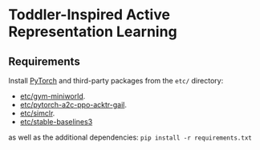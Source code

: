 # Toddler-Inspired Active Representation Learning

## Requirements

Install [PyTorch](https://pytorch.org/get-started/locally/) and third-party packages from the `etc/` directory:

- [etc/gym-miniworld](https://github.com/maximecb/gym-miniworld).
- [etc/pytorch-a2c-ppo-acktr-gail](https://github.com/ikostrikov/pytorch-a2c-ppo-acktr-gail).
- [etc/simclr](https://github.com/Spijkervet/SimCLR).
- [etc/stable-baselines3](https://github.com/DLR-RM/stable-baselines3)

as well as the additional dependencies: `pip install -r requirements.txt`
